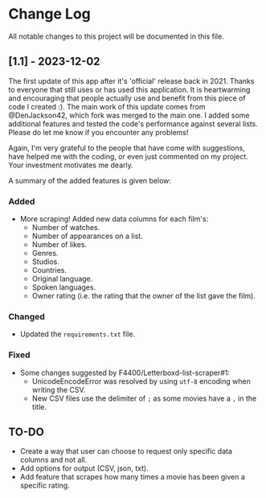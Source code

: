 # Change Log
All notable changes to this project will be documented in this file.

## [1.1] - 2023-12-02
 
The first update of this app after it's 'official' release back in 2021. Thanks to everyone that still uses or has used this application. It is heartwarming and encouraging that people actually use and benefit from this piece of code I created :). The main work of this update comes from @DenJackson42, which fork was merged to the main one. I added some additional features and tested the code's performance against several lists. Please do let me know if you encounter any problems!

Again, I'm very grateful to the people that have come with suggestions, have helped me with the coding, or even just commented on my project. Your investment motivates me dearly.

A summary of the added features is given below:

### Added
- More scraping! Added new data columns for each film's:
    - Number of watches.
    - Number of appearances on a list.
    - Number of likes.
    - Genres.
    - Studios.
    - Countries.
    - Original language.
    - Spoken languages.
    - Owner rating (i.e. the rating that the owner of the list gave the film).
 
### Changed
- Updated the `requirements.txt` file.
 
### Fixed
- Some changes suggested by F4400/Letterboxd-list-scraper#1:
    - UnicodeEncodeError was resolved by using `utf-8` encoding when writing the CSV.
    - New CSV files use the delimiter of `;` as some movies have a `,` in the title.

## TO-DO

* Create a way that user can choose to request only specific data columns and not all.
* Add options for output (CSV, json, txt).
* Add feature that scrapes how many times a movie has been given a specific rating.